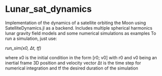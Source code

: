 # Lunar_sat_dynamics
Implementation of the dynamics of a satellite orbiting the Moon using SatelliteDynamics.jl as a backend. Includes multiple spherical harmonics lunar gravity field models and some numerical simulations as examples
To run a simulation, just use: 

_run_sim(x0, Δt, tf)_ 

where x0 is the initial condition in the form [r0; v0] with r0 and v0 being an inertial frame 3D position and velocity vector Δt is the time step for numerical integration and tf the desired duration of the simulation

